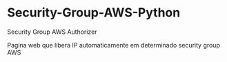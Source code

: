 # Security-Group-AWS-Python

Security Group AWS Authorizer

Pagina web que libera IP automaticamente em determinado security group AWS
